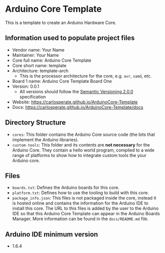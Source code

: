 # Arduino Core Template

This is a template to create an Arduino Hardware Core.


## Information used to populate project files

- Vendor name: Your Name
- Maintainer: Your Name
- Core full name: Arduino Core Template
- Core short name: template
- Architecture: template-arch
    - This is the processor architecture for the core, e.g. `avr`, `samd`, etc.
- Board 1 name: Arduino Core Template Board One
- Version: 0.0.1
    - All versions should follow the
      [Semantic Versioning 2.0.0](https://semver.org/spec/v2.0.0.html)
      specification
- Website: https://carlosperate.github.io/ArduinoCore-Template
- Docs: https://carlosperate.github.io/ArduinoCore-Template/docs



## Directory Structure

- `cores`: This folder contains the Arduino Core source code (the bits that
  implement the Arduino libraries).
- `custom-tools`: This folder and its contents are **not necessary** for the
  Arduino Core. They contain a hello world program, compiled to a wide range
  of platforms to show how to integrate custom tools the your Arduino core.


## Files

- `boards.txt`: Defines the Arduino boards for this core.
- `platform.txt`: Defines how to use the tooling to build with this core.
- `package_info.json`: This files is not packaged inside the core, instead it is
  hosted online and contains the information for the Arduino IDE to install
  this core. The URL to this files is added by the user to the Arduino IDE
  so that this Arduino Core Template can appear in the Arduino Boards Manager.
  More information can be found in the `docs/README.md` file.


## Arduino IDE minimum version

- 1.6.4
